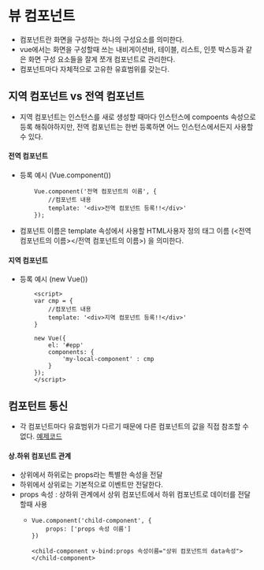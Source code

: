 # 뷰 컴포넌트
- 컴포넌트란 화면을 구성하는 하나의 구성요소를 의미한다.
- vue에서는 화면을 구성할때 쓰는 내비게이션바, 테이블, 리스트, 인풋 박스등과 같은 화면 구성 요소들을 잘게 쪼개 컴포넌트로 관리한다.
- 컴포넌트마다 자체적으로 고유한 유효범위를 갖는다.

## 지역 컴포넌트 vs 전역 컴포넌트
- 지역 컴포넌트는 인스턴스를 새로 생성할 때마다 인스턴스에 compoents 속성으로 등록 해줘야하지만, 전역 컴포넌트는 한번 등록하면 어느 인스턴스에서든지 사용할 수 있다.

#### 전역 컴포넌트 
- 등록 예시 (Vue.component())
    ``` vue
        Vue.component('전역 컴포넌트의 이름', {
            //컴포넌트 내용
            template: '<div>전역 컴포넌트 등록!!</div>'
        });
    ```
- 컴포넌트 이름은 template 속성에서 사용할 HTML사용자 정의 태그 이름 (<전역 컴포넌트의 이름><\/전역 컴포넌트의 이름>) 을 의미한다.

#### 지역 컴포넌트
- 등록 예시 (new Vue())
    ``` vue
        <script> 
        var cmp = {
            //컴포넌트 내용
            template: '<div>지역 컴포넌트 등록!!</div>'
        }

        new Vue({
            el: '#epp'
            components: {
                'my-local-component' : cmp
            }
        });
        </script>
    ```

## 컴포턴트 통신
- 각 컴포넌트마다 유효범위가 다르기 때문에 다른 컴포넌트의 값을 직접 참조할 수 없다.
    [예제코드](/03/index3.html)

#### 상.하위 컴포넌트 관계
- 상위에서 하위로는 props라는 특별한 속성을 전달
- 하위에서 상위로는 기본적으로 이벤트만 전달한다.
- props 속성 : 상하위 관계에서 상위 컴포넌트에서 하위 컴포넌트로 데이터를 전달할때 사용
    -   ```
        Vue.component('child-component', {
            props: ['props 속성 이름']
        })
        ```
        ```
        <child-component v-bind:props 속성이름="상위 컴포넌트의 data속성"></child-component>
        ```
